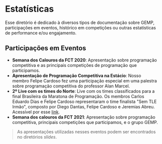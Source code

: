 # Estatísticas
Esse diretório é dedicado à diversos tipos de documentação sobre GEMP, participações em eventos, histórico em competições ou outras estatísticas de performance e/ou engajamento.

## Participações em Eventos
- **Semana dos Calouros da FCT 2020**: Apresentação sobre programação competitiva e as principais competições de programação que participamos.
- **Apresentação de Programação Competitiva na Estácio**: Nosso membro Felipe Cardoso fez uma participação especial em uma palestra sobre programação competitiva do professor Alan Marcel.
- **2º Live com os times do Norte**: Live com os times classificados para a final Brasileira da Maratona de Programação. Os membros Carlos Eduardo Dias e Felipe Cardoso representaram o time finalista "Sem TLE Irmão", composto por Diego Dantas, Felipe Cardoso e Jeremias Abreu. Acessível por esse [link](https://www.youtube.com/watch?v=eUtSfDUbinY).
- **Semana dos calouros da FCT 2021**: Apresentação sobre programação competitiva, principais competições que participamos, e o grupo GEMP.

> As apresentações utilizadas nesses eventos podem ser encontrados no diretórios _slides_.
